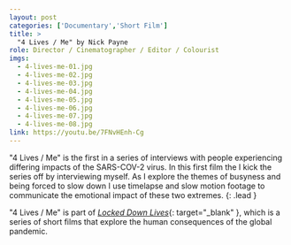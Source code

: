 ```yaml
---
layout: post
categories: ['Documentary','Short Film']
title: >
  "4 Lives / Me" by Nick Payne
role: Director / Cinematographer / Editor / Colourist
imgs: 
  - 4-lives-me-01.jpg
  - 4-lives-me-02.jpg
  - 4-lives-me-03.jpg
  - 4-lives-me-04.jpg
  - 4-lives-me-05.jpg
  - 4-lives-me-06.jpg
  - 4-lives-me-07.jpg
  - 4-lives-me-08.jpg
link: https://youtu.be/7FNvHEnh-Cg
---
```


"4 Lives / Me" is the first in a series of interviews with people experiencing differing impacts of the SARS-COV-2 virus. In this first film the I kick the series off by interviewing myself. As I explore the themes of busyness and being forced to slow down I use timelapse and slow motion footage to communicate the emotional impact of these two extremes.
{: .lead }

"4 Lives / Me" is part of [_Locked Down Lives_](https://www.facebook.com/lockeddownlives/){: target="_blank" }, which is a series of short films that explore the human consequences of the global pandemic.